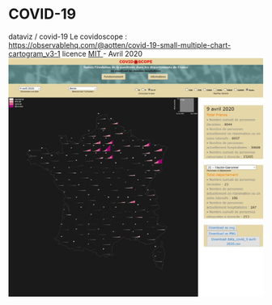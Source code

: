 # COVID-19
 dataviz / covid-19
 Le covidoscope : https://observablehq.com/@aotten/covid-19-small-multiple-chart-cartogram_v3-1
 licence <a href="https://fr.wikipedia.org/wiki/Licence_MIT" target="_blank"> MIT </a> - Avril 2020
![image info](./images/covidOscope_V3.0.JPG)
